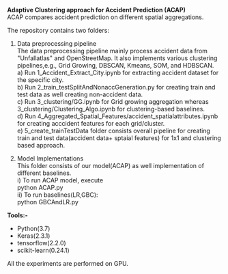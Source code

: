 **Adaptive Clustering approach for Accident Prediction (ACAP)**  
ACAP compares accident prediction on different spatial aggregations. 

The repository contains two folders: 
1. Data preprocessing pipeline  
   The data preprocessing pipeline mainly process accident data from "Unfallatlas" and OpenStreetMap. It also implements various clustering pipelines,e.g., Grid        Growing, DBSCAN, Kmeans, SOM, and HDBSCAN.  
   a) Run 1_Accident_Extract_City.ipynb for extracting accident dataset for the specific city.  
   b) Run 2_train_testSplitAndNonaccGeneration.py for creating train and test data as well creating non-accident data.  
   c) Run 3_clustering/GG.ipynb for Grid growing aggregation whereas 3_clustering/Clustering_Algo.ipynb for clustering-based baselines.  
   d) Run 4_Aggregated_Spatial_Features/accident_spatialattributes.ipynb for creating acccident features for each grid/cluster.   
   e) 5_create_trainTestData folder consists overall pipeline for creating train and test data(accident data+ sptaial features) for 1x1 and clustering based               approach.   
   
2. Model Implementations  
   This folder consists of our model(ACAP) as well implementation of different baselines.  
   i) To run ACAP model, execute  
      python ACAP.py  
   ii) To run baselines(LR,GBC):  
        python GBCAndLR.py
   
  
 **Tools:-**  
   * Python(3.7)
   * Keras(2.3.1)
   * tensorflow(2.2.0)
   * scikit-learn(0.24.1)  

All the experiments are performed on GPU.
 
